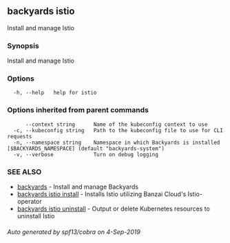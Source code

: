 ## backyards istio

Install and manage Istio

### Synopsis

Install and manage Istio

### Options

```
  -h, --help   help for istio
```

### Options inherited from parent commands

```
      --context string      Name of the kubeconfig context to use
  -c, --kubeconfig string   Path to the kubeconfig file to use for CLI requests
  -n, --namespace string    Namespace in which Backyards is installed [$BACKYARDS_NAMESPACE] (default "backyards-system")
  -v, --verbose             Turn on debug logging
```

### SEE ALSO

* [backyards](backyards.md)	 - Install and manage Backyards
* [backyards istio install](backyards_istio_install.md)	 - Installs Istio utilizing Banzai Cloud's Istio-operator
* [backyards istio uninstall](backyards_istio_uninstall.md)	 - Output or delete Kubernetes resources to uninstall Istio

###### Auto generated by spf13/cobra on 4-Sep-2019
